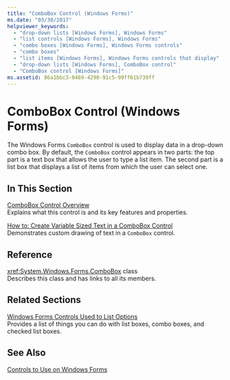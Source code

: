 ```yaml
---
title: "ComboBox Control (Windows Forms)"
ms.date: "03/30/2017"
helpviewer_keywords: 
  - "drop-down lists [Windows Forms], Windows Forms"
  - "list controls [Windows Forms], Windows Forms"
  - "combo boxes [Windows Forms], Windows Forms controls"
  - "combo boxes"
  - "list items [Windows Forms], Windows Forms controls that display"
  - "drop-down lists [Windows Forms], ComboBox control"
  - "ComboBox control [Windows Forms]"
ms.assetid: 86a1bbc3-0469-4290-91c5-99ff61b739ff
---
```

# ComboBox Control (Windows Forms)
The Windows Forms `ComboBox` control is used to display data in a drop-down combo box. By default, the `ComboBox` control appears in two parts: the top part is a text box that allows the user to type a list item. The second part is a list box that displays a list of items from which the user can select one.  
  
## In This Section  
 [ComboBox Control Overview](../../../../docs/framework/winforms/controls/combobox-control-overview-windows-forms.md)  
 Explains what this control is and its key features and properties.  
  
 [How to: Create Variable Sized Text in a ComboBox Control](../../../../docs/framework/winforms/controls/how-to-create-variable-sized-text-in-a-combobox-control.md)  
 Demonstrates custom drawing of text in a `ComboBox` control.  
  
## Reference  
 <xref:System.Windows.Forms.ComboBox> class  
 Describes this class and has links to all its members.  
  
## Related Sections  
 [Windows Forms Controls Used to List Options](../../../../docs/framework/winforms/controls/windows-forms-controls-used-to-list-options.md)  
 Provides a list of things you can do with list boxes, combo boxes, and checked list boxes.  
  
## See Also  
 [Controls to Use on Windows Forms](../../../../docs/framework/winforms/controls/controls-to-use-on-windows-forms.md)
